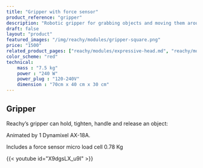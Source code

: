 ```yaml
---
title: "Gripper with force sensor"
product_reference: "gripper"
description: "Robotic gripper for grabbing objects and moving them around, just like a human hand"
draft: false
layout: "product"
featured_images: "/img/reachy/modules/gripper-square.png"
price: "1500"
related_product_pages: ["reachy/modules/expressive-head.md", "reachy/modules/chest.md", "reachy/modules/bioinspired-arm.md", "reachy/modules/gripper.md"]
color_scheme: "red"
technical:
    mass : "7.5 kg"
    power : "240 W"
    power_plug : "120-240V"
    dimension : "70cm x 40 cm x 30 cm"
---
```



## Gripper


Reachy’s gripper can hold, tighten, handle and release an object:

Animated by 1 Dynamixel AX-18A.

Includes a force sensor micro load cell 0.78 Kg



{{< youtube id="X9dgsLX_u9I" >}}